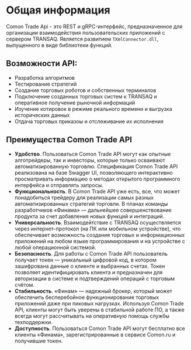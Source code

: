# Общая информация

Comon Trade Api - это REST и gRPC-интерфейс, предназначенное для организации взаимодействия пользовательских приложений с сервером TRANSAQ. Является развитием `TXmlConnector.dll`, выпущенного в виде библиотеки функций.

## Возможности API:

- Разработка алгоритмов
- Тестирование стратегий
- Создание торговых роботов и собственных терминалов
- Подключение созданных торговых систем к TRANSAQ и оперативное получение рыночной информаций
- Изучение котировок в режиме реального времени и выгрузка исторических данных
- Отдача торговых приказоы и отслеживание их исполнения

## Преимущества Comon Trade API

- **Удобство**. Пользоваться Comon Trade API могут как опытные алготрейдеры, так и инвесторы, которые только осваивают автоматизированную торговлю. Спецификация Comon Trade API реализована на базе Swagger UI, позволяющего интерактивно просматривать информацию о методах открытого программного интерфейса и отправлять запросы.
- **Функциональность**. В Comon Trade API уже есть, все, что может понадобиться трейдеру для реализации самых разных автоматизированных стратегий торговли. В планах команды разработчиков «Финама» — дальнейшее совершенствование продукта за счет добавления новых функций и интеграций.
- **Универсальность**. Взаимодейтствие с TRANSAQ осуществляется через интернет-протокол (на ПК или мобильном устройстве), что обеспечивает возможность создания торговых и информационных приложений на любом языке программирования и на устройстве с любой операционной системой.
- **Безопасность**. Для работы с Comon Trade API пользователь получает токен — уникальный цифровой код, в котором зашифрована данные о клиенте и выбранных счетах. Токен позволяет идентифицировать клиента и предназначен для авторизации в системе и подтверждений операций с торговым счётом.
- **Стабильность**. «Финам» — надежный брокер, который может обеспечить бесперебойное функционирование торговых приложений даже при пиковых нагрузках. Используя Сomon Trade API, клиенты могут быть уверены в стабильной работе ПО, а также всегда могут рассчитывать на оперативную помощь службы техподдержки.
- **Доступность**. Пользоваться Comon Trade API могут бесплатно все клиенты «Финама», зарегистрированные в сервисе Comon.ru и получившие токен.
